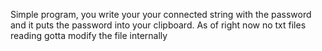 Simple program, you write your your connected string with the password and it puts the password into your clipboard. As of right now no txt files reading gotta modify the file internally
